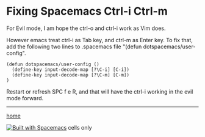 # Fixing Spacemacs Ctrl-i Ctrl-m

For Evil mode, I am hope the ctrl-o and ctrl-i work as Vim does. 

However emacs treat ctrl-i as Tab key, and ctrl-m as Enter key. To fix that, add the following two lines to .spacemacs file "(defun dotspacemacs/user-config". 

```.spacemacs
(defun dotspacemacs/user-config ()
  (define-key input-decode-map [?\C-i] [C-i])
  (define-key input-decode-map [?\C-m] [C-m])
)
```

Restart or refresh SPC f e R, and that will have the ctrl-i working in the evil mode forward.

----------------
[home](../README.md)

[![Built with Spacemacs](https://cdn.rawgit.com/syl20bnr/spacemacs/442d025779da2f62fc86c2082703697714db6514/assets/spacemacs-badge.svg)](http://spacemacs.org)
cells only
